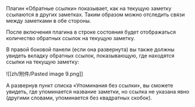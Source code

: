 Плагин «Обратные ссылки» показывает, как на текущую заметку ссылаются в других заметках. Таким образом можно отследить связи между заметками в обе стороны.

После включения плагина в строке состояния будет отображаться количество обратных ссылок на текущую заметку.

В правой боковой панели (если она развернута) вы также должны увидеть вкладку обратных ссылок, показывающую, где находятся ссылки на текущую заметку:

![[zh/附件/Pasted image 9.png]]

А развернув пункт списка «Упоминания без ссылки», вы сможете увидеть, где упоминается название заметки, но ссылка не указана явно (другими словами, упоминается без квадратных скобок).